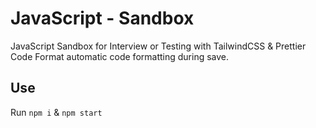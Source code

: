 # JavaScript - Sandbox

JavaScript Sandbox for Interview or Testing with TailwindCSS & Prettier Code Format automatic code formatting during save.

## Use

Run `npm i` & `npm start`
